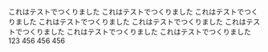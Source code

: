 これはテストでつくりました
これはテストでつくりました
これはテストでつくりました
これはテストでつくりました
これはテストでつくりました
これはテストでつくりました
これはテストでつくりました
これはテストでつくりました
123
456
456
456


